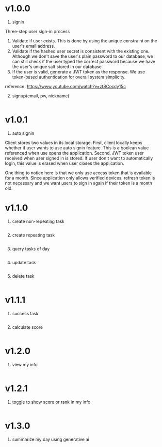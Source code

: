 # v1.0.0
1. signin

Three-step user sign-in process
1. Validate if user exists. This is done by using the unique constraint on the user's email address.
2. Validate if the hashed user secret is consistent with the existing one. Although we don't save the user's plain password to our database, we can still check if the user typed the correct password because we have the user's unique salt stored in our database.
3. If the user is valid, generate a JWT token as the response. We use token-based authentication for overall system simplicity. 

reference: https://www.youtube.com/watch?v=zt8Cocdy15c


2. signup(email, pw, nickname)
```

```

# v1.0.1
1. auto signin

Client stores two values in its local storage.
First, client locally keeps whether if user wants to use auto signin feature. This is a boolean value referenced when use opens the application. Second, JWT token user received when user signed in is stored. If user don't want to automatically login, this value is erased when user closes the application. 

One thing to notice here is that we only use access token that is available for a month. Since application only allows verified devices, refresh token is not necessary and we want users to sign in again if their token is a month old.


# v1.1.0
1. create non-repeating task
```
```
2. create repeating task
```
```
3. query tasks of day
```
```
4. update task
```
```
5. delete task
```
```

# v1.1.1
1. success task
```
```
2. calculate score
```
```

# v1.2.0
1. view my info
```
```

# v1.2.1
1. toggle to show score or rank in my info
```
```

# v1.3.0
1. summarize my day using generative ai
```
```
